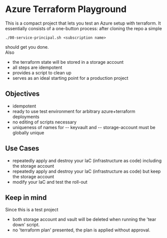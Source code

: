 # Azure Terraform Playground
This is a compact project that lets you test an Azure setup with terraform.
It essentially consists of a one-button process: after cloning the repo a simple
```
./00-service-principal.sh <subscription name>
```
should get you done.  
Also
- the terraform state will be stored in a storage account
- all steps are idempotent
- provides a script to clean up
- serves as an ideal starting point for a production project

## Objectives
- idempotent
- ready to use test environment for arbitrary azure+terraform deployments
- no editing of scripts necessary
- uniqueness of names for
-- keyvault and
-- storage-account
  must be globally unique
<!--
## Usage
1. create the service principal
    ```
    ./00-service-principal.sh
    ```
   Wait a few seconds until Azure is able to us
2.
-->

## Use Cases
- repeatedly apply and destroy your IaC (infrastructure as code) including the storage account
- repeatedly apply and destroy your IaC (infrastructure as code) but keep the storage account
- modify your IaC and test the roll-out

## Keep in mind
Since this is a test project 
- both storage account and vault will be deleted when running the 'tear down' script.
- no 'terraform plan' presented, the plan is applied without approval.
